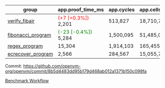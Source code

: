 | group | app.proof_time_ms | app.cycles | app.cells_used | leaf.proof_time_ms | leaf.cycles | leaf.cells_used |
| -- | -- | -- | -- | -- | -- | -- |
| [verify_fibair](https://github.com/openvm-org/openvm/blob/benchmark-results/benchmarks/verify_fibair-8b5d4483dd95b179d468ab012a1371b150c098fa.md) |<span style='color: red'>(+7 [+0.3%])</span> 2,201 |  513,827 |  18,710,764 |- | - | - |
| [fibonacci_program](https://github.com/openvm-org/openvm/blob/benchmark-results/benchmarks/fibonacci-8b5d4483dd95b179d468ab012a1371b150c098fa.md) |<span style='color: green'>(-23 [-0.4%])</span> 5,284 |  1,500,095 |  51,485,080 |- | - | - |
| [regex_program](https://github.com/openvm-org/openvm/blob/benchmark-results/benchmarks/regex-8b5d4483dd95b179d468ab012a1371b150c098fa.md) | 15,304 |  1,914,103 |  165,455,373 | 29,438 |  5,883,386 |  258,895,578 |
| [ecrecover_program](https://github.com/openvm-org/openvm/blob/benchmark-results/benchmarks/ecrecover-8b5d4483dd95b179d468ab012a1371b150c098fa.md) | 2,566 |  284,567 |  15,055,723 | 18,110 |  4,158,085 |  186,734,344 |


Commit: https://github.com/openvm-org/openvm/commit/8b5d4483dd95b179d468ab012a1371b150c098fa

[Benchmark Workflow](https://github.com/openvm-org/openvm/actions/runs/13018305898)
